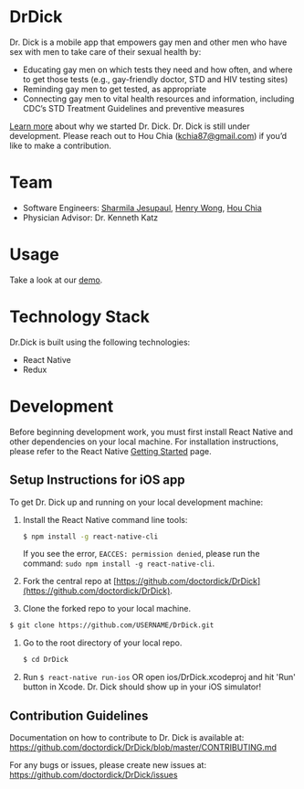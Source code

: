 # DrDick 
Dr. Dick is a mobile app that empowers gay men and other men who have sex with men to take care of their sexual health by:
* Educating gay men on which tests they need and how often, and where to get those tests (e.g., gay-friendly doctor, STD and HIV testing sites)
* Reminding gay men to get tested, as appropriate
* Connecting gay men to vital health resources and information, including CDC’s STD Treatment Guidelines and preventive measures 

[Learn more](http://angelhack.com/2016/04/20/dr-dick-a-sexual-health-app-to-promote-hiv-awareness-prevention-amongst-gay-men/) about why we started Dr. Dick. Dr. Dick is still under development. Please reach out to Hou Chia (kchia87@gmail.com) if you’d like to make a contribution.

# Team
* Software Engineers: [Sharmila Jesupaul](https://www.linkedin.com/in/sharmilajesupaul?authType=NAME_SEARCH&authToken=fk55&locale=en_US&trk=tyah&trkInfo=clickedVertical%3Amynetwork%2CclickedEntityId%3A265798934%2CauthType%3ANAME_SEARCH%2Cidx%3A1-1-1%2CtarId%3A1462251497635%2Ctas%3Asharmila), [Henry Wong](https://www.linkedin.com/in/henryw4k?authType=NAME_SEARCH&authToken=PF1r&locale=en_US&trk=tyah&trkInfo=clickedVertical%3Amynetwork%2CclickedEntityId%3A49994261%2CauthType%3ANAME_SEARCH%2Cidx%3A1-1-1%2CtarId%3A1462251519466%2Ctas%3Ahenry), [Hou Chia](https://www.linkedin.com/in/houchia)
* Physician Advisor: Dr. Kenneth Katz

# Usage
Take a look at our [demo](https://www.youtube.com/watch?v=3dRKGiNjVKQ).

# Technology Stack
Dr.Dick is built using the following technologies:
* React Native
* Redux

# Development
Before beginning development work, you must first install React Native and other dependencies on your local machine. For installation instructions, please refer to the React Native [Getting Started](https://facebook.github.io/react-native/docs/getting-started.html) page.

## Setup Instructions for iOS app
To get Dr. Dick up and running on your local development machine:

1. Install the React Native command line tools:
	```bash
	$ npm install -g react-native-cli
	```

	If you see the error, `EACCES: permission denied`, please run the command: `sudo npm install -g react-native-cli`.


1. Fork the central repo at [https://github.com/doctordick/DrDick](https://github.com/doctordick/DrDick).

1. Clone the forked repo to your local machine.

  ```bash
  $ git clone https://github.com/USERNAME/DrDick.git
  ```

1. Go to the root directory of your local repo. 

	```bash
	$ cd DrDick
	```

1. Run `$ react-native run-ios` OR open ios/DrDick.xcodeproj and hit 'Run' button in Xcode. Dr. Dick should show up in your iOS simulator!


## Contribution Guidelines
Documentation on how to contribute to Dr. Dick is available at: https://github.com/doctordick/DrDick/blob/master/CONTRIBUTING.md

For any bugs or issues, please create new issues at: https://github.com/doctordick/DrDick/issues 
